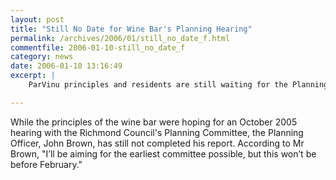 ```yaml
---
layout: post
title: "Still No Date for Wine Bar's Planning Hearing"
permalink: /archives/2006/01/still_no_date_f.html
commentfile: 2006-01-10-still_no_date_f
category: news
date: 2006-01-10 13:16:49
excerpt: |
    ParVinu principles and residents are still waiting for the Planning Officer to complete his recommendation before getting on the Planning Committee's schedule.

---
```


While the principles of the wine bar were hoping for an October 2005 hearing with the Richmond Council's Planning Committee, the Planning Officer, John Brown, has still not completed his report. According to Mr Brown, "I’ll be aiming for the earliest committee possible, but this won’t be before February."
